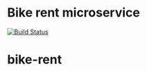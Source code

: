 # Bike rent microservice

[![Build Status](https://travis-ci.org/RSO-Bicycle/bike-rent.svg?branch=master)](https://travis-ci.org/RSO-Bicycle/bike-rent)
# bike-rent
